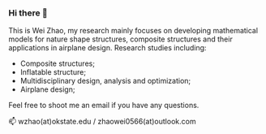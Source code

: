 ### Hi there 👋
This is Wei Zhao, my research mainly focuses on developing mathematical models for nature shape structures, composite structures and their applications in airplane design. Research studies including:
   
- Composite structures;
- Inflatable structure;
- Multidisciplinary design, analysis and optimization;
- Airplane design;


Feel free to shoot me an email if you have any questions.

📫 wzhao(at)okstate.edu / zhaowei0566(at)outlook.com

<!--
**zhaowei0566/zhaowei0566** is a ✨ _special_ ✨ repository because its `README.md` (this file) appears on your GitHub profile.

Here are some ideas to get you started:

- 🔭 I’m currently working on ...
- 🌱 I’m currently learning ...
- 👯 I’m looking to collaborate on ...
- 🤔 I’m looking for help with ...
- 💬 Ask me about ...
- 📫 How to reach me: weizhao@vt.edu
- 😄 Pronouns: ...
- ⚡ Fun fact: ...
-->
